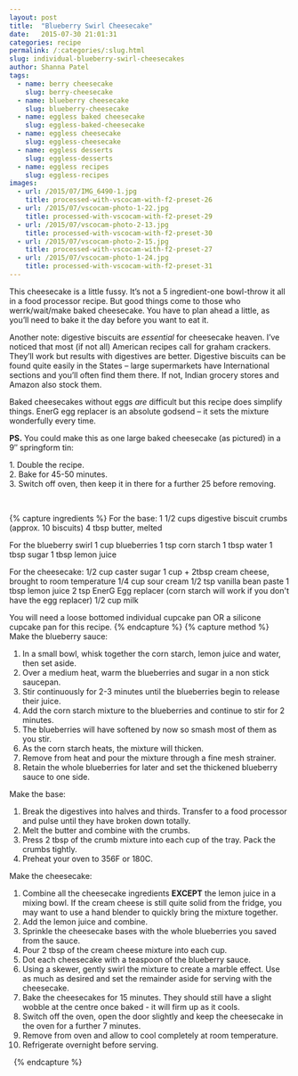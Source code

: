 ```yaml
---
layout: post
title:  "Blueberry Swirl Cheesecake"
date:   2015-07-30 21:01:31
categories: recipe
permalink: /:categories/:slug.html
slug: individual-blueberry-swirl-cheesecakes
author: Shanna Patel
tags: 
  - name: berry cheesecake
    slug: berry-cheesecake
  - name: blueberry cheesecake
    slug: blueberry-cheesecake
  - name: eggless baked cheesecake
    slug: eggless-baked-cheesecake
  - name: eggless cheesecake
    slug: eggless-cheesecake
  - name: eggless desserts
    slug: eggless-desserts
  - name: eggless recipes
    slug: eggless-recipes
images: 
  - url: /2015/07/IMG_6490-1.jpg
    title: processed-with-vscocam-with-f2-preset-26
  - url: /2015/07/vscocam-photo-1-22.jpg
    title: processed-with-vscocam-with-f2-preset-29
  - url: /2015/07/vscocam-photo-2-13.jpg
    title: processed-with-vscocam-with-f2-preset-30
  - url: /2015/07/vscocam-photo-2-15.jpg
    title: processed-with-vscocam-with-f2-preset-27
  - url: /2015/07/vscocam-photo-1-24.jpg
    title: processed-with-vscocam-with-f2-preset-31
---
```

<p>This cheesecake is a little fussy. It’s not a 5 ingredient-one bowl-throw it all in a food processor recipe. But good things come to those who werrk/wait/make baked cheesecake. You have to plan ahead a little, as you’ll need to bake it the day before you want to eat it. <a href="http://www.shannawashungry.com/wp-content/uploads/2015/07/IMG_6490.jpg"><br/>
</a></p>
<p>Another note: digestive biscuits are <em>essential </em>for cheesecake heaven. I’ve noticed that most (if not all) American recipes call for graham crackers. They’ll work but results with digestives are better. Digestive biscuits can be found quite easily in the States – large supermarkets have International sections and you’ll often find them there. If not, Indian grocery stores and Amazon also stock them.</p>
<p>Baked cheesecakes without eggs <em>are</em> difficult but this recipe does simplify things. EnerG egg replacer is an absolute godsend – it sets the mixture wonderfully every time.</p>
<p><strong>PS.</strong> You could make this as one large baked cheesecake (as pictured) in a 9″ springform tin:</p>
<p>1. Double the recipe.<br/>
2. Bake for 45-50 minutes.<br/>
3. Switch off oven, then keep it in there for a further 25 before removing.</p>
<p> </p>
{% capture ingredients %}
For the base:
1 1/2 cups digestive biscuit crumbs (approx. 10 biscuits) 
4 tbsp butter, melted

For the blueberry swirl
1 cup blueberries 
1 tsp corn starch
1 tbsp water
1 tbsp sugar
1 tbsp lemon juice

For the cheesecake:
1/2 cup caster sugar
1 cup + 2tbsp cream cheese, brought to room temperature
1/4 cup sour cream
1/2 tsp vanilla bean paste
1 tbsp lemon juice
2 tsp EnerG Egg replacer (corn starch will work if you don't have the egg replacer)
1/2 cup milk

You will need a loose bottomed individual cupcake pan OR a silicone cupcake pan for this recipe.
{% endcapture %}
{% capture method %}
<a href="http://www.shannawashungry.com/wp-content/uploads/2015/07/vscocam-photo-2-13.jpg">
</a>Make the blueberry sauce:
<ol>
<li>In a small bowl, whisk together the corn starch, lemon juice and water, then set aside.</li>
<li>Over a medium heat, warm the blueberries and sugar in a non stick saucepan.</li>
<li>Stir continuously for 2-3 minutes until the blueberries begin to release their juice.</li>
<li>Add the corn starch mixture to the blueberries and continue to stir for 2 minutes.</li>
<li>The blueberries will have softened by now so smash most of them as you stir.</li>
<li>As the corn starch heats, the mixture will thicken.</li>
<li>Remove from heat and pour the mixture through a fine mesh strainer.</li>
<li>Retain the whole blueberries for later and set the thickened blueberry sauce to one side.</li>
</ol>
Make the base:
<ol>
<li>Break the digestives into halves and thirds. Transfer to a food processor and pulse until they have broken down totally.</li>
<li>Melt the butter and combine with the crumbs.</li>
<li>Press 2 tbsp of the crumb mixture into each cup of the tray. Pack the crumbs tightly.</li>
<li>Preheat your oven to 356F or 180C.</li>
</ol>
Make the cheesecake:
<ol>
<li>Combine all the cheesecake ingredients <strong>EXCEPT</strong> the lemon juice in a mixing bowl. If the cream cheese is still quite solid from the fridge, you may want to use a hand blender to quickly bring the mixture together.</li>
<li>Add the lemon juice and combine.</li>
<li>Sprinkle the cheesecake bases with the whole blueberries you saved from the sauce.</li>
<li>Pour 2 tbsp of the cream cheese mixture into each cup.</li>
<li>Dot each cheesecake with a teaspoon of the blueberry sauce.</li>
<li>Using a skewer, gently swirl the mixture to create a marble effect. Use as much as desired and set the remainder aside for serving with the cheesecake.</li>
<li>Bake the cheesecakes for 15 minutes. They should still have a slight wobble at the centre once baked - it will firm up as it cools.</li>
<li>Switch off the oven, open the door slightly and keep the cheesecake in the oven for a further 7 minutes.</li>
<li>Remove from oven and allow to cool completely at room temperature.</li>
<li>Refrigerate overnight before serving.</li>
</ol>
 
{% endcapture %}
